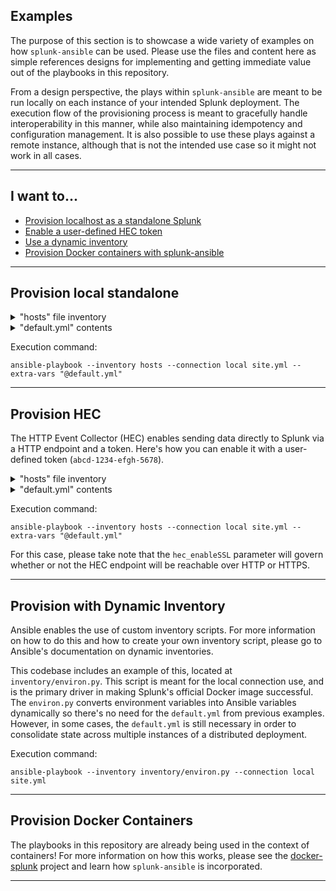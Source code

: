 ## Examples

The purpose of this section is to showcase a wide variety of examples on how `splunk-ansible` can be used. Please use the files and content here as simple references designs for implementing and getting immediate value out of the playbooks in this repository.

From a design perspective, the plays within `splunk-ansible` are meant to be run locally on each instance of your intended Splunk deployment. The execution flow of the provisioning process is meant to gracefully handle interoperability in this manner, while also maintaining idempotency and configuration management. It is also possible to use these plays against a remote instance, although that is not the intended use case so it might not work in all cases.

----

## I want to...

* [Provision localhost as a standalone Splunk](#provision-local-standalone)
* [Enable a user-defined HEC token](#provision-hec)
* [Use a dynamic inventory](#provision-with-dynamic-inventory)
* [Provision Docker containers with splunk-ansible](#provision-docker-containers)

---

## Provision local standalone
<details><summary>"hosts" file inventory</summary><p>
```
localhost ansible_connection=local
```
</p></details>

<details><summary>"default.yml" contents</summary><p>
```
---
ansible_post_tasks: null
ansible_pre_tasks: null
config:
baked: default.yml
defaults_dir: /tmp/defaults
env:
    headers: null
    var: SPLUNK_DEFAULTS_URL
    verify: true
host:
    headers: null
    url: null
    verify: true
max_delay: 60
max_retries: 3
max_timeout: 1200
hide_password: false
retry_num: 50
shc_bootstrap_delay: 30
splunk:
admin_user: admin
app_paths:
    default: /opt/splunk/etc/apps
    deployment: /opt/splunk/etc/deployment-apps
    httpinput: /opt/splunk/etc/apps/splunk_httpinput
    idxc: /opt/splunk/etc/master-apps
    shc: /opt/splunk/etc/shcluster/apps
enable_service: false
exec: /opt/splunk/bin/splunk
group: splunk
hec_disabled: 1
hec_enableSSL: 1
hec_port: 8088
hec_token: null
home: /opt/splunk
http_enableSSL: 0
http_enableSSL_cert: null
http_enableSSL_privKey: null
http_enableSSL_privKey_password: null
http_port: 8000
idxc:
    enable: false
    label: idxc_label
    replication_factor: 3
    replication_port: 9887
    search_factor: 3
    secret: null
ignore_license: false
license_download_dest: /tmp/splunk.lic
nfr_license: /tmp/nfr_enterprise.lic
opt: /opt
password: helloworld
pid: /opt/splunk/var/run/splunk/splunkd.pid
s2s_enable: true
s2s_port: 9997
search_head_cluster_url: null
secret: null
shc:
    enable: false
    label: shc_label
    replication_factor: 3
    replication_port: 9887
    secret: null
smartstore: null
svc_port: 8089
tar_dir: splunk
user: splunk
wildcard_license: false
splunk_home_ownership_enforcement: true
```
</p></details>

Execution command:
```
ansible-playbook --inventory hosts --connection local site.yml --extra-vars "@default.yml" 
```

---

## Provision HEC
The HTTP Event Collector (HEC) enables sending data directly to Splunk via a HTTP endpoint and a token. Here's how you can enable it with a user-defined token (`abcd-1234-efgh-5678`).
<details><summary>"hosts" file inventory</summary><p>
```
localhost ansible_connection=local
```
</p></details>

<details><summary>"default.yml" contents</summary><p>
```
---
ansible_post_tasks: null
ansible_pre_tasks: null
config:
baked: default.yml
defaults_dir: /tmp/defaults
env:
    headers: null
    var: SPLUNK_DEFAULTS_URL
    verify: true
host:
    headers: null
    url: null
    verify: true
max_delay: 60
max_retries: 3
max_timeout: 1200
hide_password: false
retry_num: 50
shc_bootstrap_delay: 30
splunk:
admin_user: admin
app_paths:
    default: /opt/splunk/etc/apps
    deployment: /opt/splunk/etc/deployment-apps
    httpinput: /opt/splunk/etc/apps/splunk_httpinput
    idxc: /opt/splunk/etc/master-apps
    shc: /opt/splunk/etc/shcluster/apps
enable_service: false
exec: /opt/splunk/bin/splunk
group: splunk
hec_disabled: 0
hec_enableSSL: 1
hec_port: 8088
hec_token: abcd-1234-efgh-5678
home: /opt/splunk
http_enableSSL: 0
http_enableSSL_cert: null
http_enableSSL_privKey: null
http_enableSSL_privKey_password: null
http_port: 8000
idxc:
    enable: false
    label: idxc_label
    replication_factor: 3
    replication_port: 9887
    search_factor: 3
    secret: null
ignore_license: false
license_download_dest: /tmp/splunk.lic
nfr_license: /tmp/nfr_enterprise.lic
opt: /opt
password: helloworld
pid: /opt/splunk/var/run/splunk/splunkd.pid
s2s_enable: true
s2s_port: 9997
search_head_cluster_url: null
secret: null
shc:
    enable: false
    label: shc_label
    replication_factor: 3
    replication_port: 9887
    secret: null
smartstore: null
svc_port: 8089
tar_dir: splunk
user: splunk
wildcard_license: false
splunk_home_ownership_enforcement: true
```
</p></details>

Execution command:
```
ansible-playbook --inventory hosts --connection local site.yml --extra-vars "@default.yml" 
```

For this case, please take note that the `hec_enableSSL` parameter will govern whether or not the HEC endpoint will be reachable over HTTP or HTTPS.

---

## Provision with Dynamic Inventory
Ansible enables the use of custom inventory scripts. For more information on how to do this and how to create your own inventory script, please go to Ansible's documentation on dynamic inventories.

This codebase includes an example of this, located at `inventory/environ.py`. This script is meant for the local connection use, and is the primary driver in making Splunk's official Docker image successful. The `environ.py` converts environment variables into Ansible variables dynamically so there's no need for the `default.yml` from previous examples. However, in some cases, the `default.yml` is still necessary in order to consolidate state across multiple instances of a distributed deployment.

Execution command:
```
ansible-playbook --inventory inventory/environ.py --connection local site.yml
```

---

## Provision Docker Containers
The playbooks in this repository are already being used in the context of containers! For more information on how this works, please see the [docker-splunk](https://github.com/splunk/docker-splunk/) project and learn how `splunk-ansible` is incorporated.

---
